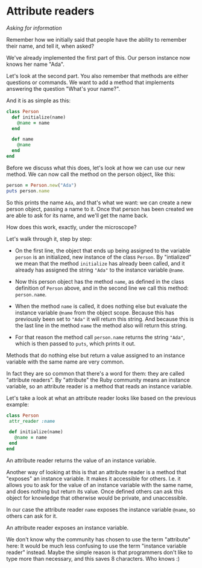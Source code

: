 # Attribute readers

*Asking for information*

Remember how we initially said that people have the ability to remember their
name, and tell it, when asked?

We've already implemented the first part of this. Our person instance now
knows her name "Ada".

Let's look at the second part. You also remember that methods are either
questions or commands. We want to add a method that implements answering
the question "What's your name?".

And it is as simple as this:

```ruby
class Person
  def initialize(name)
    @name = name
  end

  def name
    @name
  end
end
```

Before we discuss what this does, let's look at how we can use our new method.
We can now call the method on the person object, like this:

```ruby
person = Person.new("Ada")
puts person.name
```

So this prints the name `Ada`, and that's what we want: we can create a new
person object, passing a name to it. Once that person has been created we are
able to ask for its name, and we'll get the name back.

How does this work, exactly, under the microscope?

Let's walk through it, step by step:

* On the first line, the object that ends up being assigned to the variable
  `person` is an initialized, new instance of the class `Person`. By
  "intialized" we mean that the method `initialize` has already been called,
  and it already has assigned the string `"Ada"` to the instance variable
  `@name`.

* Now this person object has the method `name`, as defined in the class
  definition of `Person` above, and in the second line we call this method:
  `person.name`.

* When the method `name` is called, it does nothing else but evaluate the
  instance variable `@name` from the object scope. Because this has previously
  been set to `"Ada"` it will return this string. And because this is the last
  line in the method `name` the method also will return this string.

* For that reason the method call `person.name` returns the string `"Ada"`,
  which is then passed to `puts`, which prints it out.

Methods that do nothing else but return a value assigned to an instance
variable with the same name are very common.

In fact they are so common that there's a word for them: they are called
"attribute readers". By "attribute" the Ruby community means an instance
variable, so an attribute reader is a method that reads an instance variable.

Let's take a look at what an attribute reader looks like based on the previous example:
```ruby
class Person
 attr_reader :name

 def initialize(name)
   @name = name
 end
end
```

<p class="hint">
An attribute reader returns the value of an instance variable.
</p>

Another way of looking at this is that an attribute reader is a method that
"exposes" an instance variable. It makes it accessible for others. I.e. it
allows you to ask for the value of an instance variable with the same name, and
does nothing but return its value. Once defined others can ask this object for
knowledge that otherwise would be private, and unaccessible.

In our case the attribute reader `name` exposes the instance variable `@name`,
so others can ask for it.

<p class="hint">
An attribute reader exposes an instance variable.
</p>

We don't know why the community has chosen to use the term "attribute" here:
It would be much less confusing to use the term "instance variable reader"
instead. Maybe the simple reason is that programmers don't like to type more
than necessary, and this saves 8 characters. Who knows :)
